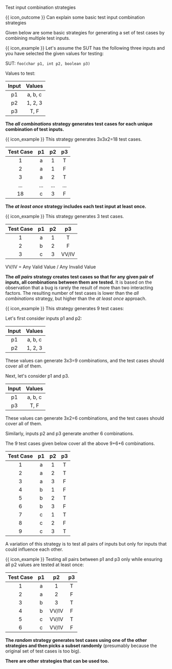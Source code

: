<span id="title">Test input combination strategies</span>

<span id="prereqs"></span>

<span id="outcomes">{{ icon_outcome }} Can explain some basic test input combination strategies</span>

<div id="body">

Given below are some basic strategies for generating a set of test cases by combining multiple test inputs.

<box>

{{ icon_example }} Let's assume the SUT has the following three inputs and you have selected the given values for testing:

SUT: `foo(char p1, int p2, boolean p3)`

Values to test:

| Input   | Values      |
| :-----: | :---------: |
| p1      | a, b, c     |
| p2      | 1, 2, 3     |
| p3      | T, F        |  

</box>

**The _all combinations_ strategy generates test cases for each unique combination of test inputs.**

<box>

{{ icon_example }} This strategy generates 3x3x2=18 test cases.

| Test Case   | p1      | p2      | p3      |
| :---------: | :-----: | :-----: | :-----: |
| 1           | a       | 1       | T       |
| 2           | a       | 1       | F       |
| 3           | a       | 2       | T       |
| ...         | ...     | ...     | ...     |
| 18          | c       | 3       | F       |

</box>

**The _at least once_ strategy includes each test input at least once.**

<box>

{{ icon_example }} This strategy generates 3 test cases.

| Test Case   | p1      | p2      | p3      |
| :---------: | :-----: | :-----: | :-----: |
| 1           | a       | 1       | T       |
| 2           | b       | 2       | F       |
| 3           | c       | 3       | VV/IV   |

VV/IV = Any Valid Value / Any Invalid Value

</box>

**The _all pairs_ strategy creates test cases so that for any given pair of inputs, all combinations between them are tested.** It is based on the observation that a bug is rarely the result of more than two interacting factors. The resulting number of test cases is lower than the _all combinations_ strategy, but higher than the _at least once_ approach.

<box>

{{ icon_example }} This strategy generates 9 test cases:

<panel type="seamless" header="See steps">

Let's first consider inputs p1 and p2:

| Input   | Values      |
| :-----: | :---------: |
| p1      | a, b, c     |
| p2      | 1, 2, 3     |

These values can generate <tooltip content="(a,1)(a,2)(a,3)(b,1)(b,2),...">3x3=9 combinations</tooltip>, and the test cases should cover all of them.

Next, let's consider p1 and p3.

| Input   | Values      |
| :-----: | :---------: |
| p1      | a, b, c     |
| p3      | T, F        |

These values can generate <tooltip content="(a,T)(a,F)(b,T)(b,F),...">3x2=6 combinations</tooltip>, and the test cases should cover all of them.

Similarly, inputs p2 and p3 generate another 6 combinations.

The 9 test cases given below cover all the above 9+6+6 combinations.

</panel>

| Test Case   | p1      | p2      | p3      |
| :---------: | :-----: | :-----: | :-----: |
| 1           | a       | 1       | T       |
| 2           | a       | 2       | T       |
| 3           | a       | 3       | F       |
| 4           | b       | 1       | F       |
| 5           | b       | 2       | T       |
| 6           | b       | 3       | F       |
| 7           | c       | 1       | T       |
| 8           | c       | 2       | F       |
| 9           | c       | 3       | T       |

</box>

A variation of this strategy is to test all pairs of inputs but only for inputs that could influence each other.

<box>

{{ icon_example }} Testing all pairs between p1 and p3 only while ensuring all p2 values are tested at least once:

| Test Case   | p1      | p2      | p3      |
| :---------: | :-----: | :-----: | :-----: |
| 1           | a       | 1       | T       |
| 2           | a       | 2       | F       |
| 3           | b       | 3       | T       |
| 4           | b       | VV/IV   | F       |
| 5           | c       | VV/IV   | T       |
| 6           | c       | VV/IV   | F       |

</box>

**The _random_ strategy generates test cases using one of the other strategies and then picks a subset randomly** (presumably because the original set of test cases is too big).

**There are other strategies that can be used too.**

</div>

<div id="extras">
</div>
